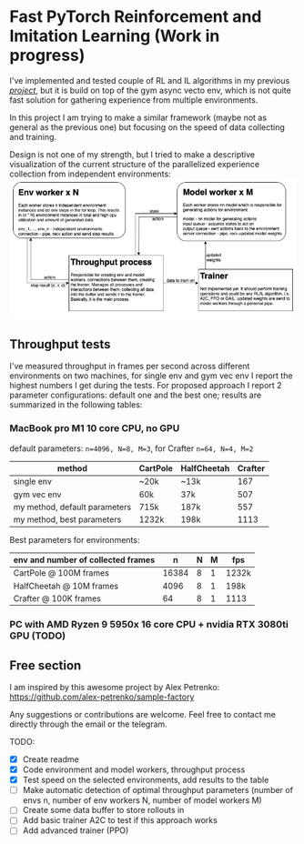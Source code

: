 # Fast PyTorch Reinforcement and Imitation Learning (Work in progress)
I've implemented and tested couple of RL and IL algorithms in my previous
[*project*](https://github.com/CherryPieSexy/imitation_learning),
but it is build on top of the gym async vecto env,
which is not quite fast solution for gathering experience from multiple environments.

In this project I am trying to make a similar framework (maybe not as general as the previous one)
but focusing on the speed of data collecting and training.

Design is not one of my strength, but I tried to make a descriptive visualization
of the current structure of the parallelized experience collection from independent environments:
![scheme](imgs/parallelism_scheme.png)

## Throughput tests
I've measured throughput in frames per second across different environments
on two machines, for single env and gym vec env I report the highest numbers I get during the tests.
For proposed approach I report 2 parameter configurations: default one and the best one;
results are summarized in the following tables:

### MacBook pro M1 10 core CPU, no GPU

default parameters: ```n=4096, N=8, M=3```, for Crafter ```n=64, N=4, M=2```

| method                        | CartPole | HalfCheetah | Crafter |
|-------------------------------|----------|-------------|---------|
| single env                    | ~20k     | ~13k        | 167     |
| gym vec env                   | 60k      | 37k         | 507     |
| my method, default parameters | 715k     | 187k        | 557     |
| my method, best parameters    | 1232k    | 198k        | 1113    |

Best parameters for environments:

| env and number of collected frames     | n     | N   | M   | fps   |
|----------------------------------------|-------|-----|-----|-------|
| CartPole @ 100M frames                 | 16384 | 8   | 1   | 1232k |
| HalfCheetah @ 10M frames               | 4096  | 8   | 1   | 198k  |
| Crafter @ 100K frames                  | 64    | 8   | 1   | 1113  |

### PC with AMD Ryzen 9 5950x 16 core CPU + nvidia RTX 3080ti GPU (TODO)

## Free section
I am inspired by this awesome project by Alex Petrenko: https://github.com/alex-petrenko/sample-factory

Any suggestions or contributions are welcome.
Feel free to contact me directly through the email or the telegram.

TODO:
- [x] Create readme
- [x] Code environment and model workers, throughput process
- [x] Test speed on the selected environments, add results to the table
- [ ] Make automatic detection of optimal throughput parameters
(number of envs n, number of env workers N, number of model workers M)
- [ ] Create some data buffer to store rollouts in
- [ ] Add basic trainer A2C to test if this approach works
- [ ] Add advanced trainer (PPO)
